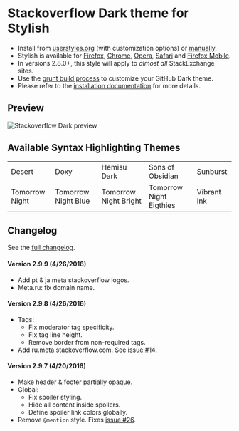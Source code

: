 # Stackoverflow Dark theme for Stylish
- Install from [userstyles.org](http://userstyles.org/styles/35345) (with customization options) or [manually](https://raw.githubusercontent.com/StylishThemes/Stackoverflow-Dark/master/stackoverflow-dark.css).
- Stylish is available for [Firefox](https://addons.mozilla.org/en-US/firefox/addon/2108/), [Chrome](https://chrome.google.com/extensions/detail/fjnbnpbmkenffdnngjfgmeleoegfcffe), [Opera](https://addons.opera.com/en/extensions/details/stylish/), [Safari](http://sobolev.us/stylish/) and [Firefox Mobile](https://addons.mozilla.org/en-US/firefox/addon/2108/).
- In versions 2.8.0+, this style will apply to *almost all* StackExchange sites.
- Use the [grunt build process](https://github.com/StylishThemes/StackOverflow-Dark/wiki/Build) to customize your GitHub Dark theme.
- Please refer to the [installation documentation](https://github.com/StylishThemes/StackOverflow-Dark/wiki/Install) for more details.

## Preview

![Stackoverflow Dark preview](http://StylishThemes.github.com/StackOverflow-Dark/images/screenshots/after.png)

## Available Syntax Highlighting Themes

|                |                      |                       |                         |             |
|----------------|----------------------|-----------------------|-------------------------|-------------|
| Desert         | Doxy                 | Hemisu Dark           | Sons of Obsidian        | Sunburst    |
| Tomorrow Night | Tomorrow Night Blue  | Tomorrow Night Bright | Tomorrow Night Eigthies | Vibrant Ink |

## Changelog

See the [full changelog](https://github.com/StylishThemes/Stackoverflow-Dark/wiki).

#### Version 2.9.9 (4/26/2016)

* Add pt & ja meta stackoverflow logos.
* Meta.ru: fix domain name.

#### Version 2.9.8 (4/26/2016)

* Tags:
  * Fix moderator tag specificity.
  * Fix tag line height.
  * Remove border from non-required tags.
* Add ru.meta.stackoverflow.com. See [issue #14](https://github.com/StylishThemes/StackOverflow-Dark/issues/14).

#### Version 2.9.7 (4/20/2016)

* Make header & footer partially opaque.
* Global:
  * Fix spoiler styling.
  * Hide all content inside spoilers.
  * Define spoiler link colors globally.
* Remove `@mention` style. Fixes [issue #26](https://github.com/StylishThemes/StackOverflow-Dark/issues/26).
